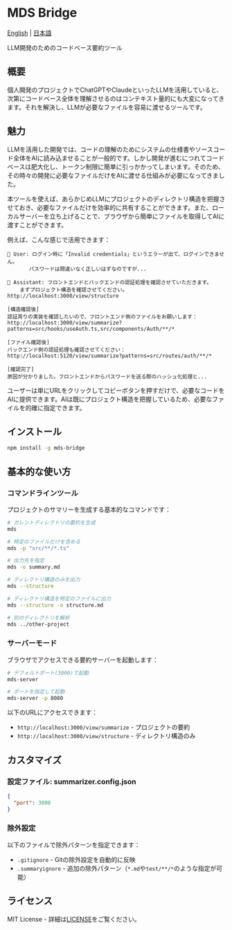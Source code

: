 # MDS Bridge

[English](./README.md) | [日本語](./README.ja.md)

LLM開発のためのコードベース要約ツール

## 概要

個人開発のプロジェクトでChatGPTやClaudeといったLLMを活用していると、次第にコードベース全体を理解させるのはコンテキスト量的にも大変になってきます。それを解決し、LLMが必要なファイルを容易に渡せるツールです。

## 魅力

LLMを活用した開発では、コードの理解のためにシステムの仕様書やソースコード全体をAIに読み込ませることが一般的です。しかし開発が進むにつれてコードベースは肥大化し、トークン制限に簡単に引っかかってしまいます。そのため、その時々の開発に必要なファイルだけをAIに渡せる仕組みが必要になってきました。

本ツールを使えば、あらかじめLLMにプロジェクトのディレクトリ構造を把握させておき、必要なファイルだけを効率的に共有することができます。また、ローカルサーバーを立ち上げることで、ブラウザから簡単にファイルを取得してAIに渡すことができます。

例えば、こんな感じで活用できます：

```
👤 User: ログイン時に「Invalid credentials」というエラーが出て、ログインできません。
       パスワードは間違いなく正しいはずなのですが...

🤖 Assistant: フロントエンドとバックエンドの認証処理を確認させていただきます。
    まずプロジェクト構造を確認させてください。
http://localhost:3000/view/structure

[構造確認後]
認証周りの実装を確認したいので、フロントエンド側のファイルをお願いします：
http://localhost:3000/view/summarize?patterns=src/hooks/useAuth.ts,src/components/Auth/**/*

[ファイル確認後]
バックエンド側の認証処理も確認させてください：
http://localhost:5120/view/summarize?patterns=src/routes/auth/**/*

[確認完了]
原因が分かりました。フロントエンドからパスワードを送る際のハッシュ化処理と...
```

ユーザーは単にURLをクリックしてコピーボタンを押すだけで、必要なコードをAIに提供できます。AIは既にプロジェクト構造を把握しているため、必要なファイルを的確に指定できます。

## インストール

```bash
npm install -g mds-bridge
```

## 基本的な使い方

### コマンドラインツール

プロジェクトのサマリーを生成する基本的なコマンドです：

```bash
# カレントディレクトリの要約を生成
mds

# 特定のファイルだけを含める
mds -p "src/**/*.ts"

# 出力先を指定
mds -o summary.md

# ディレクトリ構造のみを出力
mds --structure

# ディレクトリ構造を特定のファイルに出力
mds --structure -o structure.md

# 別のディレクトリを解析
mds ../other-project
```

### サーバーモード

ブラウザでアクセスできる要約サーバーを起動します：

```bash
# デフォルトポート(3000)で起動
mds-server

# ポートを指定して起動
mds-server -p 8080
```

以下のURLにアクセスできます：
- `http://localhost:3000/view/summarize` - プロジェクトの要約
- `http://localhost:3000/view/structure` - ディレクトリ構造のみ

## カスタマイズ

### 設定ファイル: summarizer.config.json

```json
{
  "port": 3000
}
```

### 除外設定

以下のファイルで除外パターンを指定できます：
- `.gitignore` - Gitの除外設定を自動的に反映
- `.summaryignore` - 追加の除外パターン（`*.md`や`test/**/*`のような指定が可能）

## ライセンス

MIT License - 詳細は[LICENSE](LICENSE)をご覧ください。